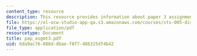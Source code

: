 ```yaml
---
content_type: resource
description: This resource provides information about paper 3 assignments.
file: https://ol-ocw-studio-app-qa.s3.amazonaws.com/courses/sts-005-disease-and-society-in-america-fall-2005/6da9ac76888ddbaef8f7486325df4b42_pap_asgmt3.pdf
file_type: application/pdf
resourcetype: Document
title: pap_asgmt3.pdf
uid: 6da9ac76-888d-dbae-f8f7-486325df4b42
---
```

